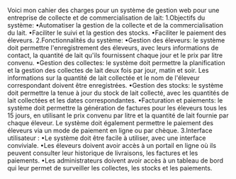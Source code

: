 Voici mon cahier des charges pour un système de
gestion web pour une entreprise de collecte et de
commercialisation de lait:
1.Objectifs du système:
•Automatiser la gestion de la collecte et de la commercialisation du lait.
•Faciliter le suivi et la gestion des stocks.
•Faciliter le paiement des éleveurs.
2.Fonctionnalités du système:
•Gestion des éleveurs: le système doit permettre l'enregistrement des éleveurs,
avec leurs informations de contact, la quantité de lait qu'ils fournissent chaque
jour et le prix par litre convenu.
•Gestion des collectes: le système doit permettre la planification et la gestion des
collectes de lait deux fois par jour, matin et soir. Les informations sur la quantité
de lait collectée et le nom de l'éleveur correspondant doivent être enregistrées.
•Gestion des stocks: le système doit permettre la tenue à jour du stock de lait
collecté, avec les quantités de lait collectées et les dates correspondantes.
•Facturation et paiements: le système doit permettre la génération de factures
pour les éleveurs tous les 15 jours, en utilisant le prix convenu par litre et la
quantité de lait fournie par chaque éleveur. Le système doit également permettre
le paiement des éleveurs via un mode de paiement en ligne ou par chèque.
3.Interface utilisateur :
•Le système doit être facile à utiliser, avec une interface conviviale.
•Les éleveurs doivent avoir accès à un portail en ligne où ils peuvent consulter leur
historique de livraisons, les factures et les paiements.
•Les administrateurs doivent avoir accès à un tableau de bord qui leur permet de
surveiller les collectes, les stocks et les paiements.

